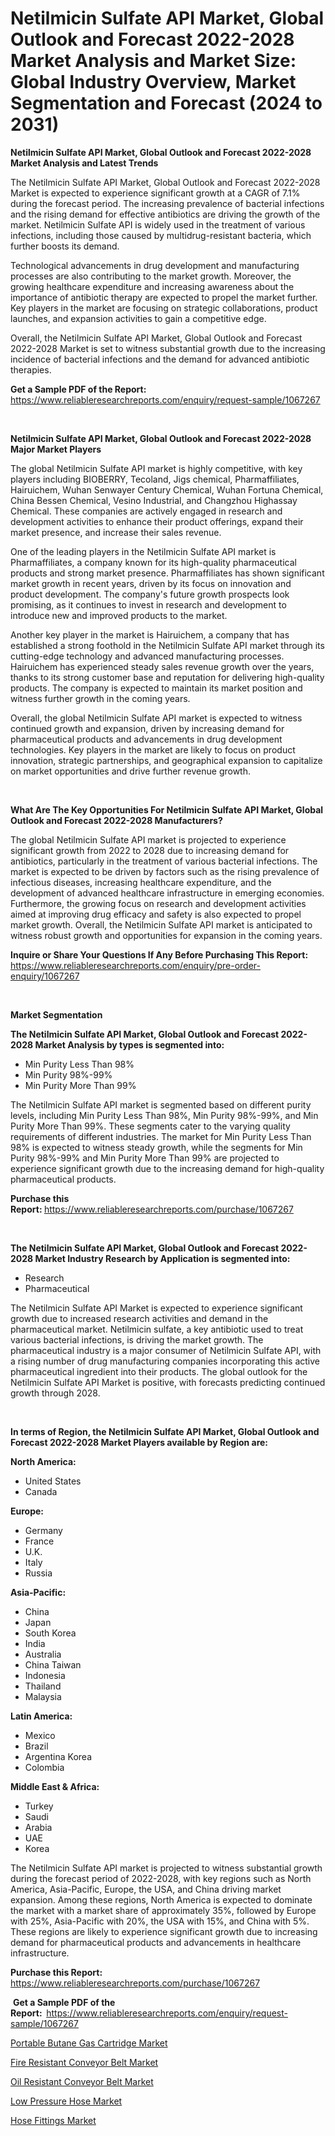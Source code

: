 <p><h1>Netilmicin Sulfate API Market, Global Outlook and Forecast 2022-2028 Market Analysis and Market Size: Global Industry Overview, Market Segmentation and Forecast (2024 to 2031)</h1></p><p><strong>Netilmicin Sulfate API Market, Global Outlook and Forecast 2022-2028 Market Analysis and Latest Trends</strong></p>
<p><p>The Netilmicin Sulfate API Market, Global Outlook and Forecast 2022-2028 Market is expected to experience significant growth at a CAGR of 7.1% during the forecast period. The increasing prevalence of bacterial infections and the rising demand for effective antibiotics are driving the growth of the market. Netilmicin Sulfate API is widely used in the treatment of various infections, including those caused by multidrug-resistant bacteria, which further boosts its demand.</p><p>Technological advancements in drug development and manufacturing processes are also contributing to the market growth. Moreover, the growing healthcare expenditure and increasing awareness about the importance of antibiotic therapy are expected to propel the market further. Key players in the market are focusing on strategic collaborations, product launches, and expansion activities to gain a competitive edge.</p><p>Overall, the Netilmicin Sulfate API Market, Global Outlook and Forecast 2022-2028 Market is set to witness substantial growth due to the increasing incidence of bacterial infections and the demand for advanced antibiotic therapies.</p></p>
<p><strong>Get a Sample PDF of the Report:&nbsp;</strong> <a href="https://www.reliableresearchreports.com/enquiry/request-sample/1067267">https://www.reliableresearchreports.com/enquiry/request-sample/1067267</a></p>
<p>&nbsp;</p>
<p><strong>Netilmicin Sulfate API Market, Global Outlook and Forecast 2022-2028 Major Market Players</strong></p>
<p><p>The global Netilmicin Sulfate API market is highly competitive, with key players including BIOBERRY, Tecoland, Jigs chemical, Pharmaffiliates, Hairuichem, Wuhan Senwayer Century Chemical, Wuhan Fortuna Chemical, China Bessen Chemical, Vesino Industrial, and Changzhou Highassay Chemical. These companies are actively engaged in research and development activities to enhance their product offerings, expand their market presence, and increase their sales revenue.</p><p>One of the leading players in the Netilmicin Sulfate API market is Pharmaffiliates, a company known for its high-quality pharmaceutical products and strong market presence. Pharmaffiliates has shown significant market growth in recent years, driven by its focus on innovation and product development. The company's future growth prospects look promising, as it continues to invest in research and development to introduce new and improved products to the market.</p><p>Another key player in the market is Hairuichem, a company that has established a strong foothold in the Netilmicin Sulfate API market through its cutting-edge technology and advanced manufacturing processes. Hairuichem has experienced steady sales revenue growth over the years, thanks to its strong customer base and reputation for delivering high-quality products. The company is expected to maintain its market position and witness further growth in the coming years.</p><p>Overall, the global Netilmicin Sulfate API market is expected to witness continued growth and expansion, driven by increasing demand for pharmaceutical products and advancements in drug development technologies. Key players in the market are likely to focus on product innovation, strategic partnerships, and geographical expansion to capitalize on market opportunities and drive further revenue growth.</p></p>
<p>&nbsp;</p>
<p><strong>What Are The Key Opportunities For Netilmicin Sulfate API Market, Global Outlook and Forecast 2022-2028 Manufacturers?</strong></p>
<p><p>The global Netilmicin Sulfate API market is projected to experience significant growth from 2022 to 2028 due to increasing demand for antibiotics, particularly in the treatment of various bacterial infections. The market is expected to be driven by factors such as the rising prevalence of infectious diseases, increasing healthcare expenditure, and the development of advanced healthcare infrastructure in emerging economies. Furthermore, the growing focus on research and development activities aimed at improving drug efficacy and safety is also expected to propel market growth. Overall, the Netilmicin Sulfate API market is anticipated to witness robust growth and opportunities for expansion in the coming years.</p></p>
<p><strong>Inquire or Share Your Questions If Any Before Purchasing This Report:</strong> <a href="https://www.reliableresearchreports.com/enquiry/pre-order-enquiry/1067267">https://www.reliableresearchreports.com/enquiry/pre-order-enquiry/1067267</a></p>
<p>&nbsp;</p>
<p><strong>Market Segmentation</strong></p>
<p><strong>The Netilmicin Sulfate API Market, Global Outlook and Forecast 2022-2028 Market Analysis by types is segmented into:</strong></p>
<p><ul><li>Min Purity Less Than 98%</li><li>Min Purity 98%-99%</li><li>Min Purity More Than 99%</li></ul></p>
<p><p>The Netilmicin Sulfate API market is segmented based on different purity levels, including Min Purity Less Than 98%, Min Purity 98%-99%, and Min Purity More Than 99%. These segments cater to the varying quality requirements of different industries. The market for Min Purity Less Than 98% is expected to witness steady growth, while the segments for Min Purity 98%-99% and Min Purity More Than 99% are projected to experience significant growth due to the increasing demand for high-quality pharmaceutical products.</p></p>
<p><strong>Purchase this Report:&nbsp;</strong><a href="https://www.reliableresearchreports.com/purchase/1067267">https://www.reliableresearchreports.com/purchase/1067267</a></p>
<p>&nbsp;</p>
<p><strong>The Netilmicin Sulfate API Market, Global Outlook and Forecast 2022-2028 Market Industry Research by Application is segmented into:</strong></p>
<p><ul><li>Research</li><li>Pharmaceutical</li></ul></p>
<p><p>The Netilmicin Sulfate API Market is expected to experience significant growth due to increased research activities and demand in the pharmaceutical market. Netilmicin sulfate, a key antibiotic used to treat various bacterial infections, is driving the market growth. The pharmaceutical industry is a major consumer of Netilmicin Sulfate API, with a rising number of drug manufacturing companies incorporating this active pharmaceutical ingredient into their products. The global outlook for the Netilmicin Sulfate API Market is positive, with forecasts predicting continued growth through 2028.</p></p>
<p>&nbsp;</p>
<p><strong>In terms of Region, the Netilmicin Sulfate API Market, Global Outlook and Forecast 2022-2028 Market Players available by Region are:</strong></p>
<p>
    <p> <strong> North America: </strong>
        <ul>
            <li>United States</li>
            <li>Canada</li>
        </ul>
        </p> 
    <p> <strong> Europe: </strong>
        <ul>
            <li>Germany</li>
            <li>France</li>
            <li>U.K.</li>
            <li>Italy</li>
            <li>Russia</li>
        </ul>
        </p> 
    <p> <strong> Asia-Pacific: </strong>
        <ul>
            <li>China</li>
            <li>Japan</li>
            <li>South Korea</li>
            <li>India</li>
            <li>Australia</li>
            <li>China Taiwan</li>
            <li>Indonesia</li>
            <li>Thailand</li>
            <li>Malaysia</li>
        </ul>
        </p> 
    <p> <strong> Latin America: </strong>
        <ul>
            <li>Mexico</li>
            <li>Brazil</li>
            <li>Argentina Korea</li>
            <li>Colombia</li>
        </ul>
        </p> 
    <p> <strong> Middle East & Africa: </strong>
        <ul>
            <li>Turkey</li>
            <li>Saudi</li>
            <li>Arabia</li>
            <li>UAE</li>
            <li>Korea</li>
        </ul>
    </p>
    </p>
<p><p>The Netilmicin Sulfate API market is projected to witness substantial growth during the forecast period of 2022-2028, with key regions such as North America, Asia-Pacific, Europe, the USA, and China driving market expansion. Among these regions, North America is expected to dominate the market with a market share of approximately 35%, followed by Europe with 25%, Asia-Pacific with 20%, the USA with 15%, and China with 5%. These regions are likely to experience significant growth due to increasing demand for pharmaceutical products and advancements in healthcare infrastructure.</p></p>
<p><strong>Purchase this Report: </strong><a href="https://www.reliableresearchreports.com/purchase/1067267">https://www.reliableresearchreports.com/purchase/1067267</a></p>
<p>&nbsp;<strong>Get a Sample PDF of the Report:&nbsp;&nbsp;</strong><a href="https://www.reliableresearchreports.com/enquiry/request-sample/1067267">https://www.reliableresearchreports.com/enquiry/request-sample/1067267</a></p>
<p><strong></strong></p>
<p><p><a href="https://medium.com/@andrewgarza766/portable-butane-gas-cartridge-market-analysis-its-cagr-market-segmentation-and-global-industry-15556eeab39c">Portable Butane Gas Cartridge Market</a></p><p><a href="https://medium.com/@andrewgarza766/fire-resistant-conveyor-belt-market-insights-into-market-cagr-market-trends-and-growth-f9afce1b6b29">Fire Resistant Conveyor Belt Market</a></p><p><a href="https://medium.com/p/c13281e44023/edit">Oil Resistant Conveyor Belt Market</a></p><p><a href="https://medium.com/@andrewgarza766/low-pressure-hose-market-the-key-to-successful-business-strategy-forecast-till-2031-0a0c5f870f56">Low Pressure Hose Market</a></p><p><a href="https://medium.com/@andrewgarza766/hose-fittings-market-report-reveals-the-latest-trends-and-growth-opportunities-of-this-market-37aa5bfe2b78">Hose Fittings Market</a></p></p>